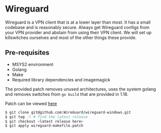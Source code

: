 # Wireguard

Wireguard is a VPN client that is at a lower layer than most. It has a small 
codebase and is reasonably secure. Always get Wireguard configs from your
VPN provider and abstain from using their VPN client. We will set up
killswitches ourselves and most of the other things these provide.

## Pre-requisites

* MSYS2 environment
* Golang
* Make
* Required library dependencies and imagemagick

The provided patch removes unused architectures, uses the system golang and
removes switches from `go build` that are provided in 1.18.

Patch can be viewed [here](./wireguard-makefile.patch)

```bash
$ git clone git@github.com:WireGuard/wireguard-windows.git
$ git tag -l # find the latest release
$ git checkout <latest release here>
$ git apply wireguard-makefile.patch
```
